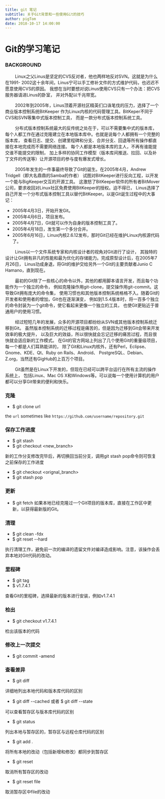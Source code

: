 ```yaml
---
title: git 笔记
subtitle: 关于Git背景和一些使用Git的技巧
author: pigTom
date: 2018-10-17 14:00:00
---
```

# Git的学习笔记

### BACKGROUND
&emsp;&emsp;
Linux之父Linus是坚定的CVS反对者，他也两样地反对SVN。这就是为什么在1991-
2002这十余年间，Linus宁可以手工修补文件的方式维护代码，也迟迟不愿意使用CVS的原因。
我想在当时要想对说Linus使用CVS只有一个办法：把CVS服务器请进Linus的卧室，
并对外配以千兆带宽。

&emsp;&emsp;
2002年到2005年，Linus顶着开源社区精英们口诛笔伐的压力，选择了一个商业版本控制系统BitKeeper
作为Linux内核的代码管理工具。BitKeper不同于CVS和SVN等集中式版本控制工具，
而是一款分布式版本控制系统工具。

&emsp;&emsp;
分布式版本控制系统最大的反传统之处在于，可以不需要集中式的版本库，
每个人都工作在通过克隆建立在本地版本库中。也就是说每个人都拥有一个完整的版本库，
查看日志、提交、创建里程碑和分支、合并分支、回退等所有操作都直接在本地完成而不需要网络连接。
每个人都是本地版本库的主人，不再有谁能提交谁不能提交的限制，
加上多样的协同工作模型（版本库间推送、拉回、以及补丁文件的传送等）让开源项目的参与度有爆发式增长。

&emsp;&emsp;
2005年发生的一件事最终导致了Git的诞生。在2005年4月，Andrew Tridgell（即大名鼎鼎的Samba的作者）
试图对BitKeeper进行反向工程，以开发一个能与BigKeeper交互的开源工具。
这激怒了BitKeeper软件的所有者BitMover公司，要求收回对Linux社区免费使用BitKeeper的授权。迫不得已，
Linus选择了自己开发一个分布式版本控制工具以替代BitKeeper。以是Git诞生过程中的大事记：
* 2005年4月3日，开始开发Git。
* 2005年4月6日，项目发布。
* 2005年4月7日，Git就可以作为自身的版本控制工具了。
* 2005年4月18日，发生第一个多分合并。
* 2005年6月16日，Linux内核2.6.12发布，那时Git已经在维护Linux内核源代码了。

&emsp;&emsp;
Linus以一个文件系统专家和内核设计者的视角对Git进行了设计，
其独特的设计让Git拥有非凡的性能和最为优化的存储能力。完成原型设计后，在2005年7月26日，
Linus功成身退，将Git的维护交给另外一个Git的主要贡献者Junio C Hamano，直到现在。

&emsp;&emsp;
最初的Git除了一些核心的命令以外，其他的都用脚本语言开发，而且每个功能作为一个独立的命令，
例如克隆操作用git-clone，提交操作用git-commit。这导致Git拥有庞大的命令集，
使用习惯也和其他版本控制系统格格不入。随着Git的开发者和使用者的增加，Git也在逐渐演变，
例如到1.5.4版本时，将一百多个独立的命令封装为一个git命令，使它看起来更像一个独立的工具，
也使Git更贴近于普通用户的使用习惯。

&emsp;&emsp;
经过短短几年的发展，众多的开源项目都纷纷从SVN或其他版本控制系统迁移到Git。
虽然版本控制系统的迁移过程是痛苦的，但是因为迁移到Git会带来开发效率的极大提升，
以及巨大的效益，所以很快就会忘记迁移的痛苦过程，而且很快就会适应新的工作模式。
在Git的官方网站上列出了几个使用Git的重量级项目，每一个都是人们耳熟能详的，
除了Git和Linux内核外，还有Perl，Eclipse、Gnome、KDE、Qt、Ruby on Rails、Android、
PostgreSQL、Debian、Z.org，当然还有GigHub的上百万个项目。

&emsp;&emsp;
Git虽然是在Linux下开发的，但现在已经可以跨平台运行在所有主流的操作系统上，
包括Linux、Mac OS X和Windows等。可以说每一个使用计算机的用户都可以分享Git带来的便利和快乐。
### 克隆
* $ git clone url

the `url` sometimes like `https://github.com/username/repository.git`

### 保存工作进度 
* $ git stash 
* $ git checkout <new_branch>

新的工作分支修改完毕后，再切换回当前分支，调用git stash pop命令则可恢复之前保存的工作进度
* $ git checkout <orignal_branch>
* $ git stash pop

### 更新
* $ git fetch
如果本地已经克隆过一个Git项目的版本库，直接在工作区中更新，以获得最新版的Git。

### 清理
* $ git clean -fdx
* $ git reset --hard

执行清理工作，避免前一次的编译的遗留文件对编译造成影响。注意，该操作会丢弃本地对Git代码的改动。

### 里程碑
* $ git tag
* $ v1.7.4.1

查看Git的里程碑，选择最新的版本进行安装，例如v1.7.4.1

### 检出
* $ git checkout v1.7.4.1

检出该版本的代码

### 修改上一次提交
* $ git commit -amend

### 查看差异
* $ git diff 

详细地列出本地代码和版本库代码的区别

* $ git diff --cached 或者 $ git diff --state

可以查看暂存区与版本库代码的区别

* $ git status

列出本地与暂存区的，暂存区与远程仓库代码的区别

* $ git add . 

将所有本地的改动（包括新增和修改）都同步到暂存区

* $ git reset

取消所有暂存区的改动

* $ git reset file 

取消暂存区中file的改动

























